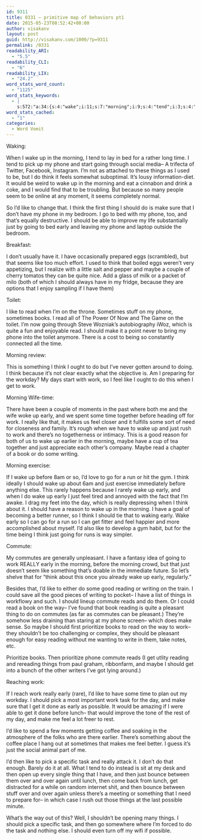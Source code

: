 ```yaml
---
id: 9311
title: 0331 – primitive map of behaviors pt1
date: 2015-05-23T08:52:42+00:00
author: visakanv
layout: post
guid: http://visakanv.com/1000/?p=9311
permalink: /0331
readability_ARI:
  - "5.5"
readability_CLI:
  - "6"
readability_LIX:
  - "24.2"
word_stats_word_count:
  - "1125"
word_stats_keywords:
  - |
    s:572:"a:34:{s:4:"wake";i:11;s:7:"morning";i:9;s:4:"tend";i:3;s:4:"time";i:6;s:4:"pick";i:4;s:5:"phone";i:8;s:5:"going";i:5;s:6:"things";i:5;s:5:"think";i:10;s:7:"because";i:4;s:4:"like";i:11;s:5:"thing";i:3;s:4:"make";i:5;s:4:"just";i:9;s:5:"early";i:10;s:5:"maybe";i:5;s:6:"toilet";i:3;s:4:"read";i:6;s:5:"books";i:3;s:4:"work";i:9;s:4:"feel";i:6;s:6:"really";i:5;s:7:"there's";i:3;s:4:"good";i:3;s:4:"book";i:3;s:7:"writing";i:3;s:7:"commute";i:3;s:8:"commutes";i:3;s:7:"reading";i:4;s:8:"pleasant";i:3;s:10:"prioritize";i:3;s:4:"task";i:4;s:8:"possible";i:3;s:5:"lunch";i:3;}";
word_stats_cached:
  - "1"
categories:
  - Word Vomit
---
```

Waking:

When I wake up in the morning, I tend to lay in bed for a rather long time. I tend to pick up my phone and start going through social media– A trifecta of Twitter, Facebook, Instagram. I&#8217;m not as attached to these things as I used to be, but I do think it feels somewhat suboptimal. It&#8217;s lousy information-diet. It would be weird to wake up in the morning and eat a cinnabon and drink a coke, and I would find that to be troubling. But because so many people seem to be online at any moment, it seems completely normal.

So I&#8217;d like to change that. I think the first thing I should do is make sure that I don&#8217;t have my phone in my bedroom. I go to bed with my phone, too, and that&#8217;s equally destructive. I should be able to improve my life substantially just by going to bed early and leaving my phone and laptop outside the bedroom.

Breakfast: 

I don&#8217;t usually have it. I have occasionally prepared eggs (scrambled), but that seems like too much effort. I used to think that boiled eggs weren&#8217;t very appetizing, but I realize with a little salt and pepper and maybe a couple of cherry tomatos they can be quite nice. Add a glass of milk or a packet of milo (both of which I should always have in my fridge, because they are options that I enjoy sampling if I have them) 

Toilet:

I like to read when I&#8217;m on the throne. Sometimes stuff on my phone, sometimes books. I read all of The Power Of Now and The Game on the toilet. I&#8217;m now going through Steve Wozniak&#8217;s autobiography iWoz, which is quite a fun and enjoyable read. I should make it a point never to bring my phone into the toilet anymore. There is a cost to being so constantly connected all the time.

Morning review:

This is something I think I ought to do but I&#8217;ve never gotten around to doing. I think because it&#8217;s not clear exactly what the objective is. Am I preparing for the workday? My days start with work, so I feel like I ought to do this when I get to work.

Morning Wife-time:

There have been a couple of moments in the past where both me and the wife woke up early, and we spent some time together before heading off for work. I really like that, it makes us feel closer and it fulfills some sort of need for closeness and family. It&#8217;s rough when we have to wake up and just rush to work and there&#8217;s no togetherness or intimacy. This is a good reason for both of us to wake up earlier in the morning, maybe have a cup of tea together and just appreciate each other&#8217;s company. Maybe read a chapter of a book or do some writing.

Morning exercise:

If I wake up before 8am or so, I&#8217;d love to go for a run or hit the gym. I think ideally I should wake up about 6am and just exercise immediately before anything else. This rarely happens because I rarely wake up early, and when I do wake up early I just feel tired and annoyed with the fact that I&#8217;m awake. I drag my feet into the day, which is really depressing when I think about it. I should have a reason to wake up in the morning. I have a goal of becoming a better runner, so I think I should tie that to waking early. Wake early so I can go for a run so I can get fitter and feel happier and more accomplished about myself. I&#8217;d also like to develop a gym habit, but for the time being I think just going for runs is way simpler.

Commute:

My commutes are generally unpleasant. I have a fantasy idea of going to work REALLY early in the morning, before the morning crowd, but that just doesn&#8217;t seem like something that&#8217;s doable in the immediate future. So let&#8217;s shelve that for &#8220;think about this once you already wake up early, regularly.&#8221;

Besides that, I&#8217;d like to either do some good reading or writing on the train. I could save all the good pieces of writing to pocket– I have a list of things in workflowy and such. I should lineup commute reads and do them. Or I could read a book on the way– I&#8217;ve found that book reading is quite a pleasant thing to do on commutes (as far as commutes can be pleasant.) They&#8217;re somehow less draining than staring at my phone screen– which does make sense. So maybe I should first prioritize books to read on the way to work– they shouldn&#8217;t be too challenging or complex, they should be pleasant enough for easy reading without me wanting to write in them, take notes, etc. 

Prioritize books. Then prioritize phone commute reads (I get utlity reading and rereading things from paul graham, ribbonfarm, and maybe I should get into a bunch of the other writers I&#8217;ve got lying around.)

Reaching work:

If I reach work really early (rare), I&#8217;d like to have some time to plan out my workday. I should pick a most important work task for the day, and make sure that I get it done as early as possible. It would be amazing if I were able to get it done before lunch– that would improve the tone of the rest of my day, and make me feel a lot freer to rest.

I&#8217;d like to spend a few moments getting coffee and soaking in the atmosphere of the folks who are there earlier. There&#8217;s something about the coffee place I hang out at sometimes that makes me feel better. I guess it&#8217;s just the social animal part of me. 

I&#8217;d then like to pick a specific task and really attack it. I don&#8217;t do that enough. Barely do it at all. What I tend to do instead is sit at my desk and then open up every single thing that I have, and then just bounce between them over and over again until lunch, then come back from lunch, get distracted for a while on random internet shit, and then bounce between stuff over and over again unless there&#8217;s a meeting or something that I need to prepare for– in which case I rush out those things at the last possible minute. 

What&#8217;s the way out of this? Well, I shouldn&#8217;t be opening many things. I should pick a specific task, and then go somewhere where I&#8217;m forced to do the task and nothing else. I should even turn off my wifi if possible.